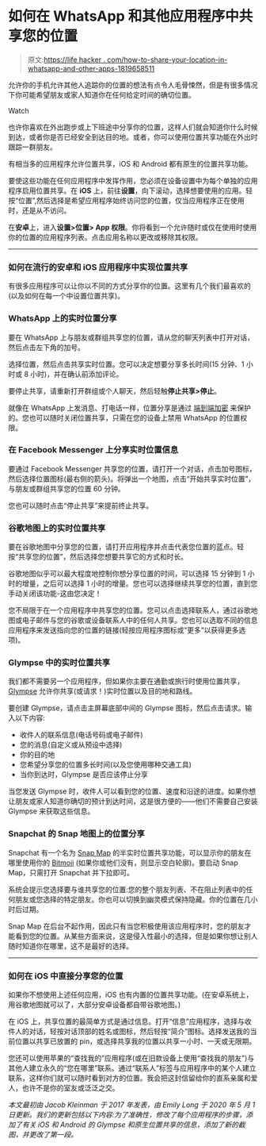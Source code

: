 # 如何在 WhatsApp 和其他应用程序中共享您的位置

> 原文:[https://life hacker . com/how-to-share-your-location-in-whatsapp-and-other-apps-1819658511](https://lifehacker.com/how-to-share-your-location-in-whatsapp-and-other-apps-1819658511)

允许你的手机允许其他人追踪你的位置的想法有点令人毛骨悚然，但是有很多情况下你可能希望朋友或家人知道你在任何给定时间的确切位置。

Watch

也许你喜欢在外出跑步或上下班途中分享你的位置，这样人们就会知道你什么时候到达，或者你是否已经安全到达目的地。或者，你可以使用位置共享功能在外出时跟踪一群朋友。

有相当多的应用程序允许位置共享，iOS 和 Android 都有原生的位置共享功能。

要使这些功能在任何应用程序中发挥作用，您必须在设备设置中为每个单独的应用程序启用位置共享。在 **iOS** 上，前往**设置**，向下滚动，选择想要使用的应用。轻按“位置”,然后选择是希望应用程序始终访问您的位置，仅当应用程序正在使用时，还是从不访问。

在**安卓**上，进入**设置>位置> App 权限**。你将看到一个允许随时或仅在使用时使用你的位置的应用程序列表。点击应用名称以更改或移除其权限。

* * *

### **如何在流行的安卓和 iOS 应用程序中实现位置共享**

有很多应用程序可以让你以不同的方式分享你的位置。这里有几个我们最喜欢的(以及如何在每一个中设置位置共享)。

### **WhatsApp 上的实时位置分享**

要在 WhatsApp 上与朋友或群组共享您的位置，请从您的聊天列表中打开对话，然后点击左下角的加号。

选择位置，然后点击共享实时位置。您可以决定想要分享多长时间(15 分钟、1 小时或 8 小时)，并在确认前添加评论。

要停止共享，请重新打开群组或个人聊天，然后轻触**停止共享>停止**。

就像在 WhatsApp 上发消息、打电话一样，位置分享是通过 [端到端加密](https://lifehacker.com/whatsapp-turns-on-end-to-end-encryption-for-every-messa-1769157642) 来保护的。您也可以随时关闭位置共享，只需在您的设备上禁用 WhatsApp 的位置权限。

### **在 Facebook Messenger 上分享实时位置信息**

要通过 Facebook Messenger 共享您的位置，请打开一个对话，点击加号图标，然后选择位置图标(最右侧的箭头)。将弹出一个地图，点击“开始共享实时位置”，与朋友或群组共享您的位置 60 分钟。

您也可以随时点击“停止共享”来提前终止共享。

### **谷歌地图上的实时位置共享**

要在谷歌地图中分享您的位置，请打开应用程序并点击代表您位置的蓝点。轻按“共享您的位置”，然后选择您想要共享它的方式和时长。

谷歌地图似乎可以最大程度地控制你想分享位置的时间，可以选择 15 分钟到 1 小时的增量，之后可以选择 1 小时的增量。您也可以选择继续共享您的位置，直到您手动关闭该功能-这由您决定！

您不局限于在一个应用程序中共享您的位置。您可以点击选择联系人，通过谷歌地图或电子邮件与您的谷歌或设备联系人中的任何人共享。您也可以选取不同的信息应用程序来发送指向您的位置的链接(轻按应用程序图标或“更多”以获得更多选项)。

### **Glympse 中的实时位置共享**

我们都不需要另一个应用程序，但如果你主要在通勤或旅行时使用位置共享， [Glympse](https://glympse.com/get-glympse-app/) 允许你共享(或请求！)实时位置以及目的地和路线。

要创建 Glympse，请点击主屏幕底部中间的 Glympse 图标，然后点击请求。输入以下内容:

*   收件人的联系信息(电话号码或电子邮件)
*   您的消息(自定义或从预设中选择)
*   你的目的地
*   您希望分享您的位置多长时间(以及您使用哪种交通工具)
*   当你到达时，Glympse 是否应该停止分享

当您发送 Glympse 时，收件人可以看到您的位置、速度和沿途的进度。如果你想让朋友或家人知道你确切的预计到达时间，这是很方便的——他们不需要自己安装 Glympse 来获取这些信息。

### **Snapchat 的 Snap 地图上的位置分享**

Snapchat 有一个名为 [Snap Map](https://offspring.lifehacker.com/a-guide-to-snapchats-snap-map-for-parents-who-are-freak-1796609749) 的半实时位置共享功能，可以显示你的朋友在哪里使用你的 [Bitmoji](https://gizmodo.com/facebook-researchers-used-celebrity-bitmoji-to-help-cre-1794533337) (如果你或他们没有，则显示空白轮廓)。要启动 Snap Map，只需打开 Snapchat 并下拉即可。

系统会提示您选择要与谁共享您的位置:您的整个朋友列表、不在阻止列表中的任何朋友或您选择的特定朋友。你也可以切换到幽灵模式保持隐藏。你的位置在几小时后过期。

Snap Map 在后台不起作用，因此只有当您积极使用该应用程序时，您的朋友才能看到您的位置。从某些方面来说，这是侵入性最小的选择，但是如果你想让别人随时知道你在哪里，这不是最好的选择。

* * *

### **如何在 iOS 中直接分享您的位置**

如果你不想使用上述任何应用，iOS 也有内置的位置共享功能。(在安卓系统上，用谷歌地图就可以了，大部分安卓设备都自带谷歌地图。)

在 iOS 上，共享位置的最简单方式是通过信息。打开“信息”应用程序，选择与收件人的对话，轻按对话顶部的姓名或图标，然后轻按“简介”图标。选择发送我的当前位置以共享已放置的 pin，或选择共享我的位置以共享一小时、一天或无限期。

您还可以使用苹果的“查找我的”应用程序(或在旧款设备上使用“查找我的朋友”)与其他人建立永久的“您在哪里”联系。通过“联系人”标签与应用程序中的某个人建立联系，这样你们就可以随时看到对方的位置。我会把这封信留给你的直系亲属和爱人，也许不是你的室友或泛泛之交。

*本文最初由 Jacob Kleinman 于 2017 年发表，由 Emily Long 于 2020 年 5 月 1 日更新。我们的更新包括以下内容:为了准确性，修改了每个应用程序的步骤，添加了有关 iOS 和 Android 的 Glympse 和原生位置共享的信息，添加了新的截图，并更改了第一段。*